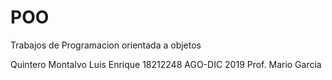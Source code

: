 # POO
Trabajos de Programacion orientada a objetos

Quintero Montalvo Luis Enrique 18212248
AGO-DIC 2019
Prof. Mario Garcia

